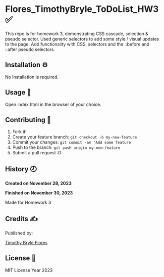 # Flores_TimothyBryle_ToDoList_HW3 :white_check_mark:
This repo is for homework 3, demonstrating CSS cascade, selection &amp; pseudo selector. Used generic selectors to add some style / visual updates to the page. Add functionality with CSS, selectors and the ::before and ::after pseudo selectors.


## Installation :gear:

No Installation is required.

## Usage :hammer:

Open index.html in the browser of your choice.

## Contributing :bookmark:

1. Fork it!
2. Create your feature branch: `git checkout -b my-new-feature`
3. Commit your changes: `git commit -am 'Add some feature'`
4. Push to the branch: `git push origin my-new-feature`
5. Submit a pull request :D

## History :clock8:

**Created on November 28, 2023**

**Finished on November 30, 2023**

Made for Homework 3

## Credits :writing_hand:
Published by:

[Timothy Bryle Flores](https://www.behance.net/brylliancePH)

## License :page_facing_up:

MIT License Year 2023

